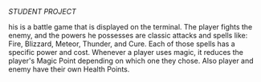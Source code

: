 *STUDENT PROJECT*

his is a battle game that is displayed on the terminal. The player fights the enemy, and the powers he possesses are classic attacks and spells like: 
Fire, Blizzard, Meteor, Thunder, and Cure. Each of those spells has a specific power and cost. Whenever a player uses magic, it reduces the player's Magic Point 
depending on which one they chose. Also player and enemy have their own Health Points.
